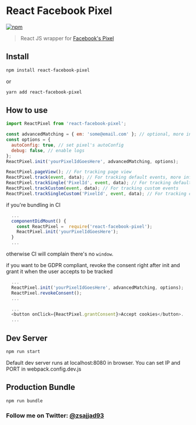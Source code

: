 # React Facebook Pixel

[![npm](https://img.shields.io/npm/dm/react-facebook-pixel.svg)](https://www.npmjs.com/package/react-facebook-pixel)

> React JS wrapper for [Facebook's Pixel](https://developers.facebook.com/docs/facebook-pixel)

## Install

```bash
npm install react-facebook-pixel

```

or

```bash
yarn add react-facebook-pixel

```

## How to use

```js
import ReactPixel from 'react-facebook-pixel';

const advancedMatching = { em: 'some@email.com' }; // optional, more info: https://developers.facebook.com/docs/facebook-pixel/pixel-with-ads/conversion-tracking#advanced_match
const options = {
  autoConfig: true, // set pixel's autoConfig
  debug: false, // enable logs
};
ReactPixel.init('yourPixelIdGoesHere', advancedMatching, options);

ReactPixel.pageView(); // For tracking page view
ReactPixel.track(event, data); // For tracking default events, more info about events and data https://developers.facebook.com/docs/ads-for-websites/pixel-events/v2.9
ReactPixel.trackSingle('PixelId', event, data); // For tracking default events, more info about events and data https://developers.facebook.com/docs/ads-for-websites/pixel-events/v2.9
ReactPixel.trackCustom(event, data); // For tracking custom events
ReactPixel.trackSingleCustom('PixelId', event, data); // For tracking custom events
```

if you're bundling in CI

```js
  ...
  componentDidMount() {
    const ReactPixel =  require('react-facebook-pixel');
    ReactPixel.init('yourPixelIdGoesHere');
  }
  ...
```

otherwise CI will complain there's no `window`.

if you want to be GDPR compliant, revoke the consent right after init and grant it when the user accepts to be tracked

```js
  ...
  ReactPixel.init('yourPixelIdGoesHere', advancedMatching, options);
  ReactPixel.revokeConsent();
  ...

  ...
  <button onClick={ReactPixel.grantConsent}>Accept cookies</button>.
  ...
```

## Dev Server

```bash
npm run start

```

Default dev server runs at localhost:8080 in browser.
You can set IP and PORT in webpack.config.dev.js

## Production Bundle

```bash
npm run bundle
```

### Follow me on Twitter: [@zsajjad93](https://twitter.com/zsajjad93)
